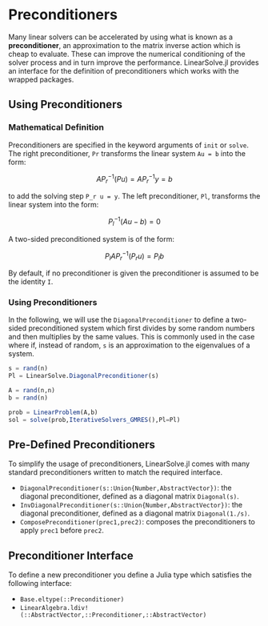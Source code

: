 # Preconditioners

Many linear solvers can be accelerated by using what is known as a **preconditioner**,
an approximation to the matrix inverse action which is cheap to evaluate. These
can improve the numerical conditioning of the solver process and in turn improve
the performance. LinearSolve.jl provides an interface for the definition of
preconditioners which works with the wrapped packages.

## Using Preconditioners

### Mathematical Definition

Preconditioners are specified in the keyword arguments of `init` or `solve`. The
right preconditioner, `Pr` transforms the linear system ``Au = b`` into the
form:

```math
AP_r^{-1}(Pu) = AP_r^{-1}y = b
```

to add the solving step ``P_r u = y``. The left preconditioner, `Pl`, transforms
the linear system into the form:

```math
P_l^{-1}(Au - b) = 0
```

A two-sided preconditioned system is of the form:

```math
P_l A P_r^{-1} (P_r u) = P_l b
```

By default, if no preconditioner is given the preconditioner is assumed to be
the identity ``I``.

### Using Preconditioners

In the following, we will use the `DiagonalPreconditioner` to define a two-sided
preconditioned system which first divides by some random numbers and then
multiplies by the same values. This is commonly used in the case where if, instead
of random, `s` is an approximation to the eigenvalues of a system.

```julia
s = rand(n)
Pl = LinearSolve.DiagonalPreconditioner(s)

A = rand(n,n)
b = rand(n)

prob = LinearProblem(A,b)
sol = solve(prob,IterativeSolvers_GMRES(),Pl=Pl)
```

## Pre-Defined Preconditioners

To simplify the usage of preconditioners, LinearSolve.jl comes with many standard
preconditioners written to match the required interface.

- `DiagonalPreconditioner(s::Union{Number,AbstractVector})`: the diagonal
  preconditioner, defined as a diagonal matrix `Diagonal(s)`.
- `InvDiagonalPreconditioner(s::Union{Number,AbstractVector})`: the diagonal
  preconditioner, defined as a diagonal matrix `Diagonal(1./s)`.
- `ComposePreconditioner(prec1,prec2)`: composes the preconditioners to apply
  `prec1` before `prec2`.

## Preconditioner Interface

To define a new preconditioner you define a Julia type which satisfies the
following interface:

- `Base.eltype(::Preconditioner)`
- `LinearAlgebra.ldiv!(::AbstractVector,::Preconditioner,::AbstractVector)`
